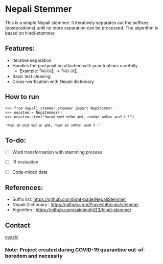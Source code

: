 # Nepali Stemmer

This is a simple Nepali stemmer. It iteratively separates out the suffixes (postpositions) until no more separation can be processed. The algorithm is based on hindi-stemmer.

## Features:
 - Iterative separation
 - Handles the postposition attached with punctuations carefully
     - Example: नेपाललाई, -> नेपाल लाई,
 - Basic text cleaning
 - Cross-verification with Nepali dictionary

## How to run

    >>> from nepali_stemmer.stemmer import NepStemmer
    >>> nepstem = NepStemmer()
    >>> nepstem.stem("नेपालको एमाले पार्टीका झोले, मण्डलेहरु अमेरिका आउने रे !")                                                                                                      
    
    'नेपाल को एमाले पार्टी का झोले, मण्डले हरु अमेरिका आउने रे !'


## To-do:
- [ ] Word transformation with stemming process
- [ ] IR evaluation
- [ ] Code-mixed data


## References:
 - Suffix list: https://github.com/birat-bade/NepaliStemmer
 - Nepali Dictionary : https://github.com/PraveshKoirala/stemmer
 - Algorithm : https://github.com/sainimohit23/hindi-stemmer


## Contact
[oyashi](mailto:oyeshsin@hotmail.com)

### Note: Project created during COVID-19 quarantine out-of-boredom and necessity
